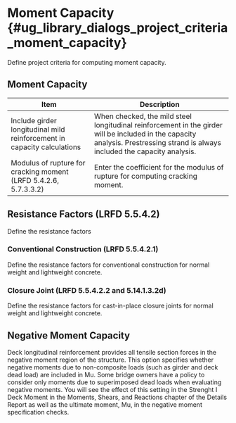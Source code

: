 Moment Capacity {#ug_library_dialogs_project_criteria_moment_capacity}
==============================================
Define project criteria for computing moment capacity.


Moment Capacity
----------------

Item | Description
-----|-------------
Include girder longitudinal mild reinforcement in capacity calculations | When checked, the mild steel longitudinal reinforcement in the girder will be included in the capacity analysis. Prestressing strand is always included the capacity analysis.
Modulus of rupture for cracking moment (LRFD 5.4.2.6, 5.7.3.3.2) | Enter the coefficient for the modulus of rupture for computing cracking moment.

Resistance Factors (LRFD 5.5.4.2)
---------------------
Define the resistance factors

### Conventional Construction (LRFD 5.5.4.2.1) ###
Define the resistance factors for conventional construction for normal weight and lightweight concrete.

### Closure Joint (LRFD 5.5.4.2.2 and 5.14.1.3.2d) ###
Define the resistance factors for cast-in-place closure joints for normal weight and lightweight concrete.

Negative Moment Capacity
------------------------
Deck longitudinal reinforcement provides all tensile section forces in the negative moment region of the structure. This option specifies whether negative moments due to non-composite loads (such as girder and deck dead load) are included in Mu. Some bridge owners have a policy to consider only moments due to superimposed dead loads when evaluating negative moments. You will see the effect of this setting in the Strenght I Deck Moment in the Moments, Shears, and Reactions chapter of the Details Report as well as the ultimate moment, Mu, in the negative moment specification checks.


